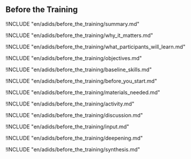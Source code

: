 ##  Before the Training

!INCLUDE "en/adids/before_the_training/summary.md"

<!-- Why The Topic Matters -->

!INCLUDE "en/adids/before_the_training/why_it_matters.md"

<!--  What Participants Will Learn -->

!INCLUDE "en/adids/before_the_training/what_participants_will_learn.md"

<!-- Objectives {.sidebar} -->

!INCLUDE "en/adids/before_the_training/objectives.md"

<!-- Baseline Skills -->

!INCLUDE "en/adids/before_the_training/baseline_skills.md"

<!-- Before you Start -->

!INCLUDE "en/adids/before_the_training/before_you_start.md"

<!-- Materials Needed -->

!INCLUDE "en/adids/before_the_training/materials_needed.md"

<!--Activity {.activity} -->

!INCLUDE "en/adids/before_the_training/activity.md"

<!--Discussion -->

!INCLUDE "en/adids/before_the_training/discussion.md"

<!-- Input -->

!INCLUDE "en/adids/before_the_training/input.md"

<!-- Deepening -->

!INCLUDE "en/adids/before_the_training/deepening.md"

<!--Synthesis {.synthesis} -->

!INCLUDE "en/adids/before_the_training/synthesis.md"
